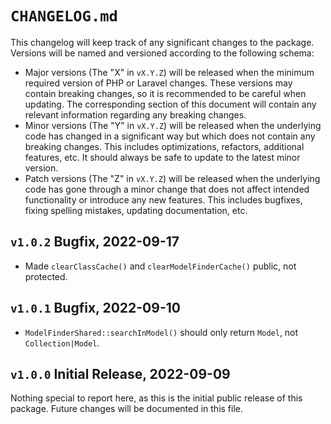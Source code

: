 # `CHANGELOG.md`

This changelog will keep track of any significant changes to the package. Versions will be named and versioned according to the following schema:

- Major versions (The "X" in `vX.Y.Z`) will be released when the minimum required version of PHP or Laravel changes. These versions may contain breaking 
  changes, so it is recommended to be careful when updating. The corresponding section of this document will contain any relevant information regarding any 
  breaking changes.
- Minor versions (The "Y" in `vX.Y.Z`) will be released when the underlying code has changed in a significant way but which does not contain any breaking 
  changes. This includes optimizations, refactors, additional features, etc. It should always be safe to update to the latest minor version.
- Patch versions (The "Z" in `vX.Y.Z`) will be released when the underlying code has gone through a minor change that does not affect intended functionality or 
  introduce any new features. This includes bugfixes, fixing spelling mistakes, updating documentation, etc.

## `v1.0.2` Bugfix, 2022-09-17

- Made `clearClassCache()` and `clearModelFinderCache()` public, not protected.

## `v1.0.1` Bugfix, 2022-09-10

- `ModelFinderShared::searchInModel()` should only return `Model`, not `Collection|Model`.

## `v1.0.0` Initial Release, 2022-09-09

Nothing special to report here, as this is the initial public release of this package. Future changes will be documented in this file.
